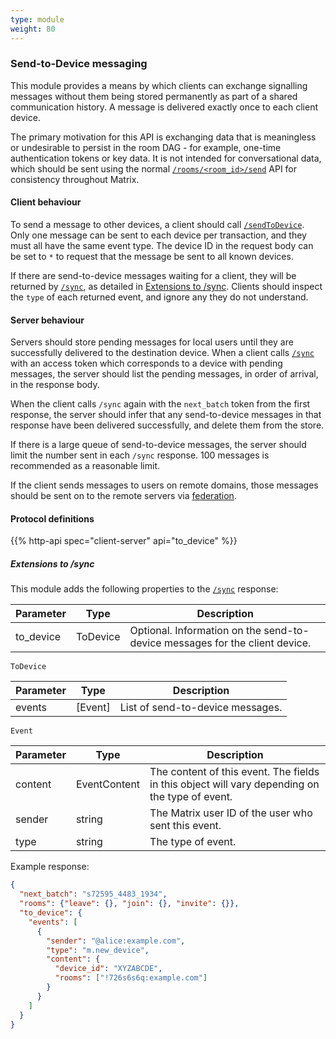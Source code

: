 ```yaml
---
type: module
weight: 80
---
```


### Send-to-Device messaging

This module provides a means by which clients can exchange signalling
messages without them being stored permanently as part of a shared
communication history. A message is delivered exactly once to each
client device.

The primary motivation for this API is exchanging data that is
meaningless or undesirable to persist in the room DAG - for example,
one-time authentication tokens or key data. It is not intended for
conversational data, which should be sent using the normal [`/rooms/<room_id>/send`](/client-server-api/#put_matrixclientr0roomsroomidsendeventtypetxnid) API for
consistency throughout Matrix.

#### Client behaviour

To send a message to other devices, a client should call
[`/sendToDevice`](/client-server-api/#put_matrixclientr0sendtodeviceeventtypetxnid). Only one message can be sent to each device per
transaction, and they must all have the same event type. The device ID
in the request body can be set to `*` to request that the message be
sent to all known devices.

If there are send-to-device messages waiting for a client, they will be
returned by [`/sync`](/client-server-api/#get_matrixclientr0sync), as detailed in [Extensions to /sync](/client-server-api/#extensions-to-sync). Clients should
inspect the `type` of each returned event, and ignore any they do not
understand.

#### Server behaviour

Servers should store pending messages for local users until they are
successfully delivered to the destination device. When a client calls
[`/sync`](/client-server-api/#get_matrixclientr0sync)
with an access token which corresponds to a device with pending
messages, the server should list the pending messages, in order of
arrival, in the response body.

When the client calls `/sync` again with the `next_batch` token from the
first response, the server should infer that any send-to-device messages
in that response have been delivered successfully, and delete them from
the store.

If there is a large queue of send-to-device messages, the server should
limit the number sent in each `/sync` response. 100 messages is
recommended as a reasonable limit.

If the client sends messages to users on remote domains, those messages
should be sent on to the remote servers via
[federation](/server-server-api#send-to-device-messaging).

#### Protocol definitions

{{% http-api spec="client-server" api="to_device" %}}

##### Extensions to /sync

This module adds the following properties to the [`/sync`](/client-server-api/#get_matrixclientr0sync) response:

| Parameter | Type      | Description                                                                 |
|-----------|-----------|-----------------------------------------------------------------------------|
| to_device | ToDevice  | Optional. Information on the send-to-device messages for the client device. |

`ToDevice`

| Parameter | Type      | Description                      |
|-----------|-----------|----------------------------------|
| events    | [Event]   | List of send-to-device messages. |

`Event`

| Parameter  | Type         | Description                                                                                     |
|------------|--------------|-------------------------------------------------------------------------------------------------|
| content    | EventContent | The content of this event. The fields in this object will vary depending on the type of event.  |
| sender     | string       | The Matrix user ID of the user who sent this event.                                             |
| type       | string       | The type of event.                                                                              |

Example response:

```json
{
  "next_batch": "s72595_4483_1934",
  "rooms": {"leave": {}, "join": {}, "invite": {}},
  "to_device": {
    "events": [
      {
        "sender": "@alice:example.com",
        "type": "m.new_device",
        "content": {
          "device_id": "XYZABCDE",
          "rooms": ["!726s6s6q:example.com"]
        }
      }
    ]
  }
}
```
